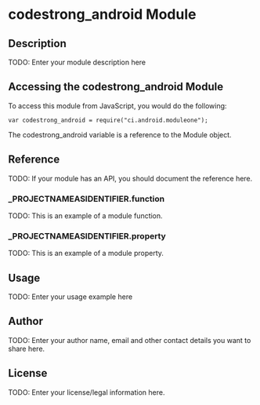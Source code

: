 # codestrong_android Module

## Description

TODO: Enter your module description here

## Accessing the codestrong_android Module

To access this module from JavaScript, you would do the following:

	var codestrong_android = require("ci.android.moduleone");

The codestrong_android variable is a reference to the Module object.	

## Reference

TODO: If your module has an API, you should document
the reference here.

### ___PROJECTNAMEASIDENTIFIER__.function

TODO: This is an example of a module function.

### ___PROJECTNAMEASIDENTIFIER__.property

TODO: This is an example of a module property.

## Usage

TODO: Enter your usage example here

## Author

TODO: Enter your author name, email and other contact
details you want to share here. 

## License

TODO: Enter your license/legal information here.
